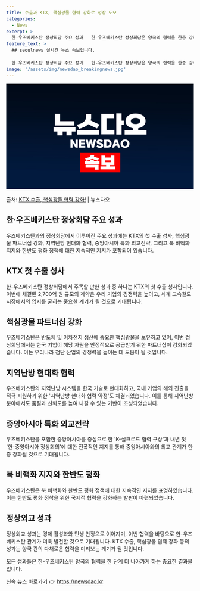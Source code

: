 ```yaml
---
title: 수출과 KTX, 핵심광물 협력 강화로 성장 도모
categories:
  - News
excerpt: >
  한·우즈베키스탄 정상회담 주요 성과   한-우즈베키스탄 정상회담은 양국의 협력을 한층 강화하는 중요한 계기가…
feature_text: >
  ## seoulnews 실시간 뉴스 속보입니다.

  한·우즈베키스탄 정상회담 주요 성과   한-우즈베키스탄 정상회담은 양국의 협력을 한층 강화하는 중요한 계기가…
image: '/assets/img/newsdao_breakingnews.jpg'
---
```


![뉴스다오 속보](/assets/img/newsdao_breakingnews.jpg)

<p>출처: <a href="https://newsdao.kr/4261" rel="dofollow">KTX 수출, 핵심광물 협력 강화!</a> | 뉴스다오</p>

<h2 data-ke-size="size26">한·우즈베키스탄 정상회담 주요 성과</h2>
우즈베키스탄과의 정상회담에서 이루어진 주요 성과에는 KTX의 첫 수출 성사, 핵심광물 파트너십 강화, 지역난방 현대화 협력, 중앙아시아 특화 외교전략, 그리고 북 비핵화 지지와 한반도 평화 정책에 대한 지속적인 지지가 포함되어 있습니다.

<h2 data-ke-size="size26">KTX 첫 수출 성사</h2>
한-우즈베키스탄 정상회담에서 주목할 만한 성과 중 하나는 KTX의 첫 수출 성사입니다. 이번에 체결된 2,700억 원 규모의 계약은 우리 기업의 경쟁력을 높이고, 세계 고속철도 시장에서의 입지를 굳히는 중요한 계기가 될 것으로 기대됩니다.

<h2 data-ke-size="size26">핵심광물 파트너십 강화</h2>
우즈베키스탄은 반도체 및 이차전지 생산에 중요한 핵심광물을 보유하고 있어, 이번 정상회담에서는 한국 기업이 해당 자원을 안정적으로 공급받기 위한 파트너십이 강화되었습니다. 이는 우리나라 첨단 산업의 경쟁력을 높이는 데 도움이 될 것입니다.

<h2 data-ke-size="size26">지역난방 현대화 협력</h2>
우즈베키스탄의 지역난방 시스템을 한국 기술로 현대화하고, 국내 기업의 해외 진출을 적극 지원하기 위한 '지역난방 현대화 협력 약정'도 체결되었습니다. 이를 통해 지역난방 분야에서도 품질과 신뢰도를 높여 나갈 수 있는 기반이 조성되었습니다.

<h2 data-ke-size="size26">중앙아시아 특화 외교전략</h2>
우즈베키스탄를 포함한 중앙아시아를 중심으로 한 'K-실크로드 협력 구상'과 내년 첫 '한-중앙아시아 정상회의'에 대한 전폭적인 지지를 통해 중앙아시아와의 외교 관계가 한층 강화될 것으로 기대됩니다.

<h2 data-ke-size="size26">북 비핵화 지지와 한반도 평화</h2>
우즈베키스탄은 북 비핵화와 한반도 평화 정책에 대한 지속적인 지지를 표명하였습니다. 이는 한반도 평화 정착을 위한 국제적 협력을 강화하는 발판이 마련되었습니다.

<h2 data-ke-size="size26">정상외교 성과</h2>
정상외교 성과는 경제 활성화와 민생 안정으로 이어지며, 이번 협력을 바탕으로 한-우즈베키스탄 관계가 더욱 발전할 것으로 기대됩니다. KTX 수출, 핵심광물 협력 강화 등의 성과는 양국 간의 다채로운 협력을 미리보는 계기가 될 것입니다.

모든 성과들은 한-우즈베키스탄 양국의 협력을 한 단계 더 나아가게 하는 중요한 결과물입니다. 

신속 뉴스 바로가기 👉 <a href="https://newsdao.kr" rel="dofollow">https://newsdao.kr</a>


